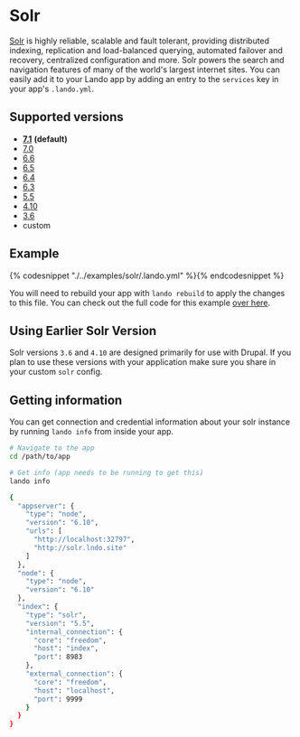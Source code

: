 Solr
====

[Solr](http://lucene.apache.org/solr/) is highly reliable, scalable and fault tolerant, providing distributed indexing, replication and load-balanced querying, automated failover and recovery, centralized configuration and more. Solr powers the search and navigation features of many of the world's largest internet sites. You can easily add it to your Lando app by adding an entry to the `services` key in your app's `.lando.yml`.

Supported versions
------------------

*   **[7.1](https://hub.docker.com/r/_/solr/)** **(default)**
*   [7.0](https://hub.docker.com/r/_/solr/)
*   [6.6](https://hub.docker.com/r/_/solr/)
*   [6.5](https://hub.docker.com/r/_/solr/)
*   [6.4](https://hub.docker.com/r/_/solr/)
*   [6.3](https://hub.docker.com/r/_/solr/)
*   [5.5](https://hub.docker.com/r/_/solr/)
*   [4.10](https://hub.docker.com/r/actency/docker-solr)
*   [3.6](https://hub.docker.com/r/actency/docker-solr)
*   custom

Example
-------

{% codesnippet "./../examples/solr/.lando.yml" %}{% endcodesnippet %}

You will need to rebuild your app with `lando rebuild` to apply the changes to this file. You can check out the full code for this example [over here](https://github.com/lando/lando/tree/master/examples/solr).

Using Earlier Solr Version
--------------------------

Solr versions `3.6` and `4.10` are designed primarily for use with Drupal. If you plan to use these versions with your application make sure you share in your custom `solr` config.

Getting information
-------------------

You can get connection and credential information about your solr instance by running `lando info` from inside your app.

```bash
# Navigate to the app
cd /path/to/app

# Get info (app needs to be running to get this)
lando info

{
  "appserver": {
    "type": "node",
    "version": "6.10",
    "urls": [
      "http://localhost:32797",
      "http://solr.lndo.site"
    ]
  },
  "node": {
    "type": "node",
    "version": "6.10"
  },
  "index": {
    "type": "solr",
    "version": "5.5",
    "internal_connection": {
      "core": "freedom",
      "host": "index",
      "port": 8983
    },
    "external_connection": {
      "core": "freedom",
      "host": "localhost",
      "port": 9999
    }
  }
}
```
